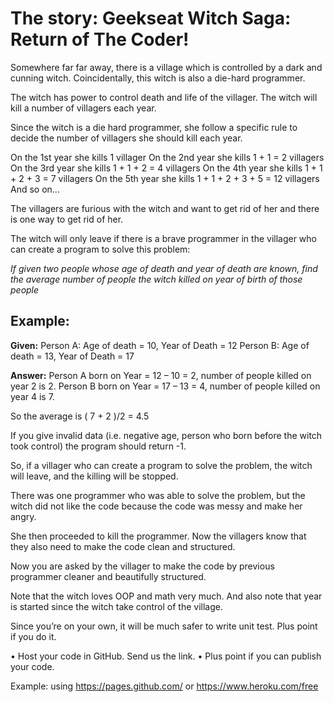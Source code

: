 # The story: Geekseat Witch Saga: Return of The Coder!

Somewhere far far away, there is a village which is controlled by a dark and cunning witch.
Coincidentally, this witch is also a die-hard programmer.

The witch has power to control death and life of the villager.
The witch will kill a number of villagers each year.

Since the witch is a die hard programmer, she follow a specific rule to decide the number of villagers she should kill each year.

On the 1st year she kills 1 villager
On the 2nd year she kills 1 + 1 = 2 villagers
On the 3rd year she kills 1 + 1 + 2 = 4 villagers
On the 4th year she kills 1 + 1 + 2 + 3 = 7 villagers
On the 5th year she kills 1 + 1 + 2 + 3 + 5 = 12 villagers
And so on...

The villagers are furious with the witch and want to get rid of her and there is one way to get rid of her.

The witch will only leave if there is a brave programmer in the villager who can create a program to solve this problem:

_If given two people whose age of death and year of death are known, find the average number of
people the witch killed on year of birth of those people_

## Example:

**Given:**
Person A: Age of death = 10, Year of Death = 12
Person B: Age of death = 13, Year of Death = 17

**Answer:**
Person A born on Year = 12 – 10 = 2, number of people killed on year 2 is 2.
Person B born on Year = 17 – 13 = 4, number of people killed on year 4 is 7.

So the average is ( 7 + 2 )/2 = 4.5

If you give invalid data (i.e. negative age, person who born before the witch took control) the program should return -1.

So, if a villager who can create a program to solve the problem, the witch will leave, and the killing will be stopped.

There was one programmer who was able to solve the problem, but the witch did not like the code because the code was messy and make her angry.

She then proceeded to kill the programmer. Now the villagers know that they also need to make the code clean and structured.

Now you are asked by the villager to make the code by previous programmer cleaner and beautifully structured.

Note that the witch loves OOP and math very much. And also note that year is started since the witch take control of the village.

Since you’re on your own, it will be much safer to write unit test. Plus point if you do it.

• Host your code in GitHub. Send us the link.
• Plus point if you can publish your code.

Example: using https://pages.github.com/ or https://www.heroku.com/free
